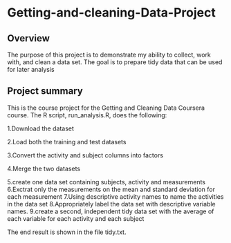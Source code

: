 # Getting-and-cleaning-Data-Project

## Overview
The purpose of this project is to demonstrate my ability to collect, work with, and clean a data set. The goal is to prepare tidy data that can be used for later analysis

## Project summary
This is the course project for the Getting and Cleaning Data Coursera course. The R script, run_analysis.R, does the following:

1.Download the dataset

2.Load both the training and test datasets

3.Convert the activity and subject columns into factors

4.Merge the two datasets

5.create one data set containing subjects, activity and measurements
6.Exctrat only the measurements on the mean and standard deviation for each measurement
7.Using descriptive activity names to name the activities in the data set
8.Appropriately label the data set with descriptive variable names.
9.create a second, independent tidy data set with the average of each variable for each activity and 
each subject

The end result is shown in the file tidy.txt.
